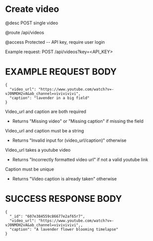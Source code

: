 # Create video
@desc POST single video

@route /api/videos

@access Protected -- API key, require user login

Example request: POST /api/videos?key=<API_KEY>

# EXAMPLE REQUEST BODY
```
{
  "video_url": "https://www.youtube.com/watch?v=-vJ0NMOH2vA&ab_channel=vivivivivi",
  "caption": "lavender in a big field"
}
```

Video_url and caption are both required
- Returns "Missing video" or "Missing caption" if missing the field

Video_url and caption must be a string
- Returns "Invalid input for (video_url/caption)" otherwise

Video_url takes a youtube video
- Returns "Incorrectly formatted video url" if not a valid youtube link

Caption must be unique
- Returns "Video caption is already taken" otherwise

# SUCCESS RESPONSE BODY
```
{
  "_id": "607e384559c86677e2af65r7",
  "video_url": "https://www.youtube.com/watch?v=-vJ0NMOH2vA&ab_channel=vivivivivi",,
  "caption": "A lavender flower blooming timelapse"
}
```